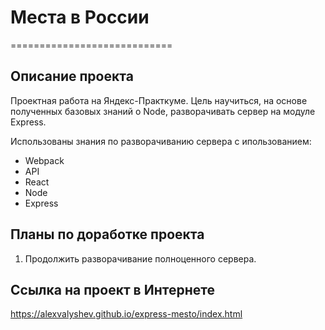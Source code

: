 # **Места в России**

============================

## **Описание проекта**

Проектная работа на Яндекс-Практкуме.
Цель научиться, на основе полученных базовых знаний о Node, разворачивать сервер на модуле Express.

Использованы знания по разворачиванию сервера с ипользованием:

* Webpack
* API
* React
* Node
* Express

## **Планы по доработке проекта**

1. Продолжить разворачивание полноценного сервера.

## **Ссылка на проект в Интернете**

  <https://alexvalyshev.github.io/express-mesto/index.html>
